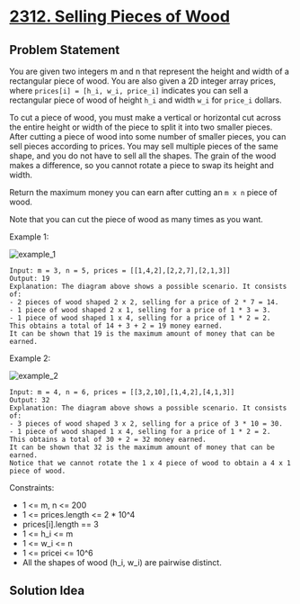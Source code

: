 # [2312. Selling Pieces of Wood](https://leetcode.com/problems/selling-pieces-of-wood/)

## Problem Statement
You are given two integers m and n that represent the height and width of a rectangular piece of wood. You are also given a 2D integer array prices, where `prices[i] = [h_i, w_i, price_i]` indicates you can sell a rectangular piece of wood of height `h_i` and width `w_i` for `price_i` dollars.

To cut a piece of wood, you must make a vertical or horizontal cut across the entire height or width of the piece to split it into two smaller pieces. After cutting a piece of wood into some number of smaller pieces, you can sell pieces according to prices. You may sell multiple pieces of the same shape, and you do not have to sell all the shapes. The grain of the wood makes a difference, so you cannot rotate a piece to swap its height and width.

Return the maximum money you can earn after cutting an `m x n` piece of wood.

Note that you can cut the piece of wood as many times as you want.

Example 1:

<img align="middle" src="https://assets.leetcode.com/uploads/2022/04/27/ex1.png" alt="example_1"/>

```
Input: m = 3, n = 5, prices = [[1,4,2],[2,2,7],[2,1,3]]
Output: 19
Explanation: The diagram above shows a possible scenario. It consists of:
- 2 pieces of wood shaped 2 x 2, selling for a price of 2 * 7 = 14.
- 1 piece of wood shaped 2 x 1, selling for a price of 1 * 3 = 3.
- 1 piece of wood shaped 1 x 4, selling for a price of 1 * 2 = 2.
This obtains a total of 14 + 3 + 2 = 19 money earned.
It can be shown that 19 is the maximum amount of money that can be earned.
```
Example 2:

<img align="middle" src="https://assets.leetcode.com/uploads/2022/04/27/ex2new.png" alt="example_2"/>

```
Input: m = 4, n = 6, prices = [[3,2,10],[1,4,2],[4,1,3]]
Output: 32
Explanation: The diagram above shows a possible scenario. It consists of:
- 3 pieces of wood shaped 3 x 2, selling for a price of 3 * 10 = 30.
- 1 piece of wood shaped 1 x 4, selling for a price of 1 * 2 = 2.
This obtains a total of 30 + 2 = 32 money earned.
It can be shown that 32 is the maximum amount of money that can be earned.
Notice that we cannot rotate the 1 x 4 piece of wood to obtain a 4 x 1 piece of wood.
```

Constraints:
* 1 <= m, n <= 200
* 1 <= prices.length <= 2 * 10^4
* prices[i].length == 3
* 1 <= h_i <= m
* 1 <= w_i <= n
* 1 <= pricei <= 10^6
* All the shapes of wood (h_i, w_i) are pairwise distinct.

## Solution Idea
